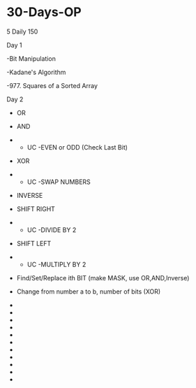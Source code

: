 # 30-Days-OP
5 Daily 150

Day 1

-Bit Manipulation

-Kadane's Algorithm

-977. Squares of a Sorted Array

Day 2

- OR 
- AND 
- - UC -EVEN or ODD (Check Last Bit)
- XOR 
- - UC -SWAP NUMBERS
- INVERSE 
- SHIFT RIGHT 
- - UC -DIVIDE BY 2
- SHIFT LEFT
- - UC -MULTIPLY BY 2
- Find/Set/Replace ith BIT (make MASK, use OR,AND,Inverse)
- Change from number a to b, number of bits (XOR)
-

-

-

-

-

-

-

-

-

-

-



